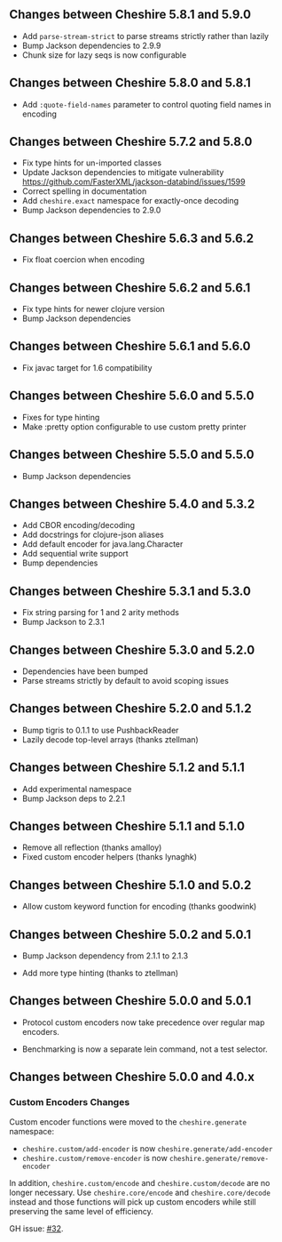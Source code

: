 ## Changes between Cheshire 5.8.1 and 5.9.0

* Add `parse-stream-strict` to parse streams strictly rather than lazily
* Bump Jackson dependencies to 2.9.9
* Chunk size for lazy seqs is now configurable

## Changes between Cheshire 5.8.0 and 5.8.1

* Add `:quote-field-names` parameter to control quoting field names in encoding

## Changes between Cheshire 5.7.2 and 5.8.0

* Fix type hints for un-imported classes
* Update Jackson dependencies to mitigate vulnerability https://github.com/FasterXML/jackson-databind/issues/1599
* Correct spelling in documentation
* Add `cheshire.exact` namespace for exactly-once decoding
* Bump Jackson dependencies to 2.9.0

## Changes between Cheshire 5.6.3 and 5.6.2

* Fix float coercion when encoding

## Changes between Cheshire 5.6.2 and 5.6.1

* Fix type hints for newer clojure version
* Bump Jackson dependencies

## Changes between Cheshire 5.6.1 and 5.6.0

* Fix javac target for 1.6 compatibility

## Changes between Cheshire 5.6.0 and 5.5.0

* Fixes for type hinting
* Make :pretty option configurable to use custom pretty printer

## Changes between Cheshire 5.5.0 and 5.5.0

* Bump Jackson dependencies

## Changes between Cheshire 5.4.0 and 5.3.2

* Add CBOR encoding/decoding
* Add docstrings for clojure-json aliases
* Add default encoder for java.lang.Character
* Add sequential write support
* Bump dependencies

## Changes between Cheshire 5.3.1 and 5.3.0

* Fix string parsing for 1 and 2 arity methods
* Bump Jackson to 2.3.1

## Changes between Cheshire 5.3.0 and 5.2.0

* Dependencies have been bumped
* Parse streams strictly by default to avoid scoping issues

## Changes between Cheshire 5.2.0 and 5.1.2

* Bump tigris to 0.1.1 to use PushbackReader
* Lazily decode top-level arrays (thanks ztellman)

## Changes between Cheshire 5.1.2 and 5.1.1

* Add experimental namespace
* Bump Jackson deps to 2.2.1

## Changes between Cheshire 5.1.1 and 5.1.0

* Remove all reflection (thanks amalloy)
* Fixed custom encoder helpers (thanks lynaghk)

## Changes between Cheshire 5.1.0 and 5.0.2

* Allow custom keyword function for encoding (thanks goodwink)

## Changes between Cheshire 5.0.2 and 5.0.1

* Bump Jackson dependency from 2.1.1 to 2.1.3

* Add more type hinting (thanks to ztellman)

## Changes between Cheshire 5.0.0 and 5.0.1

* Protocol custom encoders now take precedence over regular map
  encoders.

* Benchmarking is now a separate lein command, not a test selector.

## Changes between Cheshire 5.0.0 and 4.0.x

### Custom Encoders Changes

Custom encoder functions were moved to the `cheshire.generate` namespace:

 * `cheshire.custom/add-encoder` is now `cheshire.generate/add-encoder`
 * `cheshire.custom/remove-encoder` is now `cheshire.generate/remove-encoder`

In addition, `cheshire.custom/encode` and `cheshire.custom/decode` are no longer
necessary. Use `cheshire.core/encode` and `cheshire.core/decode` instead and
those functions will pick up custom encoders while still preserving the same
level of efficiency.

GH issue: [#32](https://github.com/dakrone/cheshire/issues/32).
